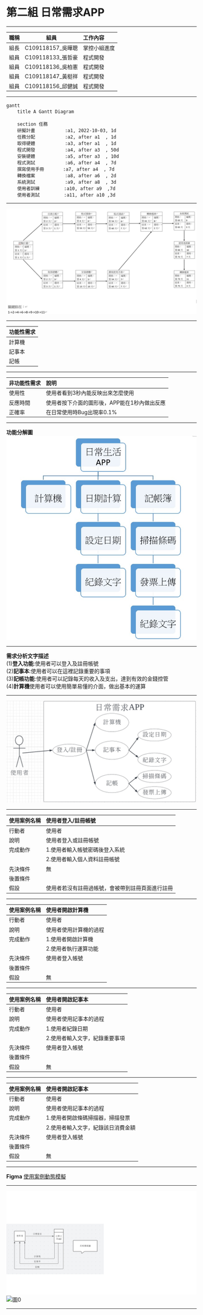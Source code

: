 # 第二組  日常需求APP   
***
| 職稱          | 組員             | 工作內容    |
| :----------- | :---------------:| :---------- |
| 組長         | C109118157_吳曄聰 | 掌控小組進度 |
| 組員         | C109118133_張哲豪 | 程式開發    |
| 組員         | C109118136_吳柏憲 | 程式開發    |
| 組員         | C109118147_黃梃祥 | 程式開發    |
| 組員         | C109118156_邱健誠 | 程式開發    |
***
```mermaid
gantt
    title A Gantt Diagram

    section 任務
    研擬計畫           :a1, 2022-10-03, 1d
    任務分配           :a2, after a1  , 1d
    取得硬體           :a3, after a1  , 1d
    程式開發           :a4, after a3  , 50d
    安裝硬體           :a5, after a3  , 10d
    程式測試           :a6, after a4  , 7d
    撰寫使用手冊       :a7, after a4  , 7d
    轉換檔案           :a8, after a6  , 2d
    系統測試           :a9, after a8  , 3d
    使用者訓練         :a10, after a9  ,7d
    使用者測試         :a11, after a10 ,3d
```
***
![PERT](pert.jpg)
***
| 功能性需求      | 
| :------------- | 
| 計算機         | 
| 記事本       | 
| 記帳          | 
***
| 非功能性需求      |  說明                        | 
| :------------- |:----------------------------- |
| 使用性         | 使用者看到3秒內能反映出來怎麼使用|
| 反應時間       | 使用者按下介面的圖形後，APP能在1秒內做出反應|
| 正確率         | 在日常使用時Bug出現率0.1% |

***
**功能分解圖**
![功能分解圖](功能分解圖.jpg)
***
**需求分析文字描述**   
(1)**登入功能**:使用者可以登入及註冊帳號   
(2)**記事本**:使用者可以在這裡記錄重要的事項   
(3)**記帳功能**:使用者可以記錄每天的收入及支出，達到有效的金錢控管  
(4)**計算機**使用者可以使用簡單易懂的介面，做出基本的運算   
***
![使用案例圖](使用案例圖.jpg)
***
| **使用案例名稱**|**使用者登入/註冊帳號**| 
| :------------- |:------------------|
| 行動者         | 使用者             |
| 說明           | 使用者登入或註冊帳號|
| 完成動作       | 1.使用者輸入帳號密碼後登入系統  |
|               | 2.使用者輸入個人資料註冊帳號|
| 先決條件       | 無       |
|後置條件        |                     |
|假設           |使用者若沒有註冊過帳號，會被帶到註冊頁面進行註冊|
***
| **使用案例名稱**|**使用者開啟計算機**| 
| :------------- |:------------------|
| 行動者         | 使用者             |
| 說明           | 使用者使用計算機的過程|
| 完成動作       | 1.使用者開啟計算機  |
|               | 2.使用者執行運算功能|
| 先決條件       |使用者登入帳號       |
|後置條件        |                     |
|假設           |  無                   |
***
| **使用案例名稱**|**使用者開啟記事本**| 
| :------------- |:------------------|
| 行動者         | 使用者             |
| 說明           | 使用者使用記事本的過程|
| 完成動作       | 1.使用者紀錄日期  |
|               | 2.使用者輸入文字，紀錄重要事項|
| 先決條件       |使用者登入帳號      |
|後置條件       |                    |
|假設           |    無              |
***
| **使用案例名稱**|**使用者開啟記事本**| 
| :------------- |:------------------|
| 行動者         | 使用者             |
| 說明           | 使用者使用記事本的過程|
| 完成動作       | 1.使用者開啟條碼掃描器，掃描發票  |
|               | 2.使用者輸入文字，紀錄該日消費金額|
| 先決條件       |使用者登入帳號       |
|後置條件       |                     |
|假設           |    無               |
***
**Figma**
[使用案例動態模擬](https://www.figma.com/file/7OuAExkDQspSDHSAt2nI7w/Untitled?node-id=2%3A166)
***
![系統環境圖](系統環境圖.png)
![圖0](圖0.png)
***
